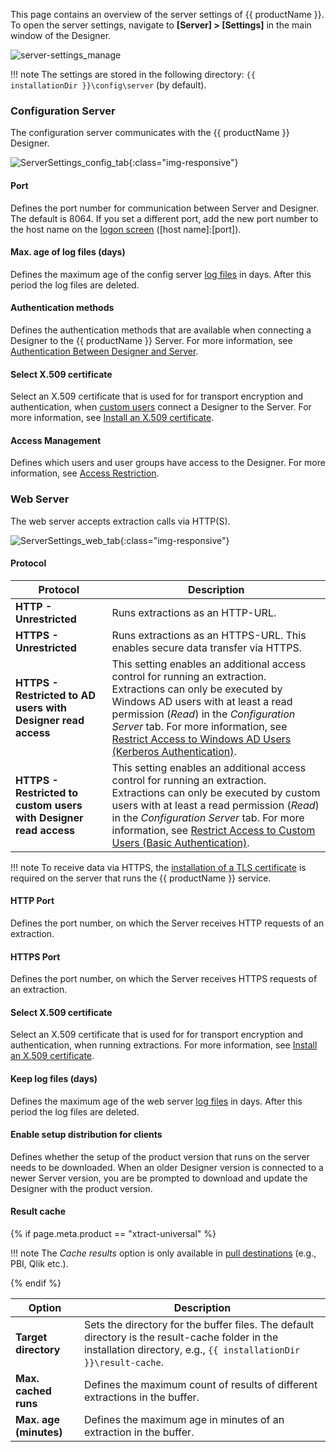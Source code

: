 
This page contains an overview of the server settings of {{ productName }}.
To open the server settings, navigate to **[Server] > [Settings]** in the main window of the Designer.

![server-settings_manage](../../assets/images/documentation/access-restriction/server-settings_manage.png)

!!! note
	The settings are stored in the following directory: `{{ installationDir }}\config\server` (by default).

### Configuration Server

 The configuration server communicates with the {{ productName }} Designer.
 
![ServerSettings_config_tab](../../assets/images/documentation/server/ServerSettings_config_tab.png){:class="img-responsive"}

#### Port 

Defines the port number for communication between Server and Designer. 
The default is 8064. If you set a different port, add the new port number to the host name on the [logon screen](../designer.md/#connect-the-designer-to-a-server) ([host name]:[port]).

#### Max. age of log files (days)
Defines the maximum age of the config server [log files](../logs.md#access-server-logs) in days. 
After this period the log files are deleted.

#### Authentication methods
Defines the authentication methods that are available when connecting a Designer to the {{ productName }} Server.
For more information, see [Authentication Between Designer and Server](../access-restrictions/index.md/#authentication-between-designer-and-server).

#### Select X.509 certificate
Select an X.509 certificate that is used for for transport encryption and authentication, when [custom users](../access-restrictions/user-management.md) connect a Designer to the Server.
For more information, see [Install an X.509 certificate](../access-restrictions/install-x.509-certificate.md).


#### Access Management
Defines which users and user groups have access to the Designer.
For more information, see [Access Restriction](../access-restrictions/index.md).


### Web Server

The web server accepts extraction calls via HTTP(S).

![ServerSettings_web_tab](../../assets/images/documentation/server/ServerSettings_web_tab.png){:class="img-responsive"} 


#### Protocol 

| Protocol | Description |
|------------|--------------|
| **HTTP - Unrestricted**| Runs extractions as an HTTP-URL. |
| **HTTPS - Unrestricted** | Runs extractions as an HTTPS-URL. This enables secure data transfer via HTTPS. |
| **HTTPS - Restricted to AD users with Designer read access** | This setting enables an additional access control for running an extraction. Extractions can only be executed by Windows AD users with at least a read permission (*Read*) in the *Configuration Server* tab. For more information, see [Restrict Access to Windows AD Users (Kerberos Authentication)](../access-restrictions/restrict-server-access.md/#restrict-access-to-windows-ad-users-kerberos-authentication). | 
| **HTTPS - Restricted to custom users with Designer read access** | This setting enables an additional access control for running an extraction. Extractions can only be executed by custom users with at least a read permission (*Read*) in the *Configuration Server* tab. For more information, see [Restrict Access to Custom Users (Basic Authentication)](../access-restrictions/restrict-server-access.md/#restrict-access-to-custom-users-basic-authentication). | 
 
!!! note
	To receive data via HTTPS, the [installation of a TLS certificate](../access-restrictions/install-x.509-certificate.md) is required on the server that runs the {{ productName }} service. <br>

#### HTTP Port

Defines the port number, on which the Server receives HTTP requests of an extraction. 

#### HTTPS Port

Defines the port number, on which the Server receives HTTPS requests of an extraction.

#### Select X.509 certificate
Select an X.509 certificate that is used for for transport encryption and authentication, when running extractions.
For more information, see [Install an X.509 certificate](../access-restrictions/install-x.509-certificate.md).

####  Keep log files (days)
Defines the maximum age of the web server [log files](../logs.md#access-extraction-logs) in days. After this period the log files are deleted.

#### Enable setup distribution for clients
Defines whether the setup of the product version that runs on the server needs to be downloaded. 
When an older Designer version is connected to a newer Server version, you are be prompted to download and update the Designer with the product version. 


#### Result cache

{% if page.meta.product == "xtract-universal" %}

!!! note
	The *Cache results* option is only available in [pull destinations](../destinations/index.md) (e.g., PBI, Qlik etc.).

{% endif %}

| Option | Description |
|------------|--------------|
| **Target directory** | Sets the directory for the buffer files. The default directory is the result-cache folder in the installation directory, e.g., `{{ installationDir }}\result-cache`. |
| **Max. cached runs** | Defines the maximum count of results of different extractions in the buffer. |
| **Max. age (minutes)** | Defines the maximum age in minutes of an extraction in the buffer. |

